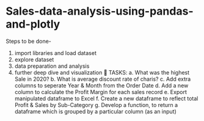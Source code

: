 # Sales-data-analysis-using-pandas-and-plotly
Steps to be done-
1. import libraries and load dataset
2. explore dataset
2. data preparation and analysis
3. further deep dive and visualization
🚩 TASKS:
    a. What was the highest Sale in 2020?
    b. What is average discount rate of charis?
    c. Add extra columns to seperate Year & Month from the Order Date
    d. Add a new column to calculate the Profit Margin for each sales record
    e. Export manipulated dataframe to Excel
    f. Create a new dataframe to reflect total Profit & Sales by Sub-Category
    g. Develop a function, to return a dataframe which is grouped by a particular column (as an input)
